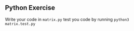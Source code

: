 ## Python Exercise
Write your code in `matrix.py` test you code by running `python3 matrix.test.py`
